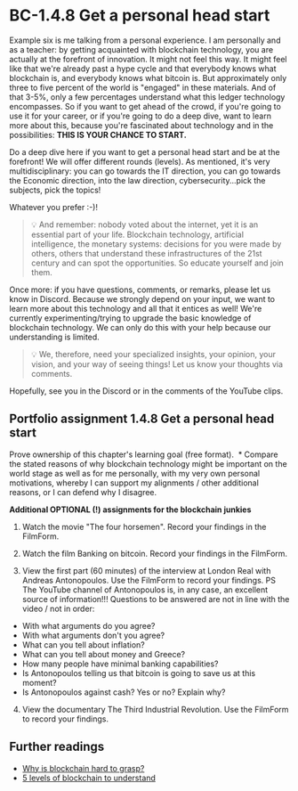 
# BC-1.4.8 Get a personal head start

Example six is me talking from a personal experience. I am personally and as a teacher: by getting acquainted with blockchain technology, you are actually at the forefront of innovation. It might not feel this way. It might feel like that we're already past a hype cycle and that everybody knows what blockchain is, 
and everybody knows what bitcoin is. But approximately only three to five percent of the world is "engaged" in these materials. And of that 3-5%, only a few percentages understand what this ledger technology encompasses. So if you want to get ahead of the crowd, if you're going to use it for your career, or if you're going to do a deep dive, want to learn more about this, because you're fascinated about technology  and in the possibilities: **THIS IS YOUR CHANCE TO START.**


Do a deep dive here if you want to get a personal head start and be at the forefront! We will offer different rounds (levels). As mentioned, it's very multidisciplinary: you can go towards the IT direction, you can go towards the Economic direction, into the law direction, cybersecurity...pick the subjects, pick the topics!

Whatever you prefer :-)!

>💡  And remember: nobody voted about the internet, yet it is an essential part of your life. Blockchain technology, artificial intelligence, the monetary systems: decisions for you were made by others, others that understand these infrastructures of the 21st century and can spot the opportunities. So educate yourself and join them. 

Once more: if you have questions, comments, or remarks, please let us know in Discord. Because we strongly depend on your input, we want to learn more about this technology and all that it entices as well! We're currently experimenting/trying to upgrade the basic knowledge of blockchain technology. We can only do this with your help because our understanding is limited.

>💡  We, therefore, need your specialized insights, your opinion, your vision, and your way of seeing things! Let us know your thoughts via comments. 

Hopefully, see you in the Discord 
or in the comments of the YouTube clips.


## Portfolio assignment 1.4.8 Get a personal head start


Prove ownership of this chapter's learning goal (free format).
‍
*‍ Compare the stated reasons of why blockchain technology might be important on the world stage as well as for me personally, with my very own personal motivations, whereby I can support my alignments / other additional reasons, or I can defend why I disagree.




**Additional OPTIONAL (!) assignments for the blockchain junkies**


1. Watch the movie "The four horsemen". Record your findings in the FilmForm.

2. Watch the film Banking on bitcoin. Record your findings in the FilmForm.

3. View the first part (60 minutes) of the interview at London Real with Andreas Antonopoulos. Use the FilmForm to record your findings. PS The YouTube channel of Antonopoulos is, in any case, an excellent source of information!!! Questions to be answered are not in line with the video / not in order:
* With what arguments do you agree?
* With what arguments don't you agree?
* What can you tell about inflation?
* What can you tell about money and Greece?
* How many people have minimal banking capabilities?
* Is Antonopoulos telling us that bitcoin is going to save us at this moment?
* Is Antonopoulos against cash? Yes or no? Explain why?

4. View the documentary The Third Industrial Revolution. Use the FilmForm to record your findings.


## Further readings

* [Why is blockchain hard to grasp?](https://www.youtube.com/watch?time_continue=23&v=hYip_Vuv8J0&feature=emb_logo)
* [5 levels of blockchain to understand](https://www.youtube.com/watch?time_continue=23&v=hYip_Vuv8J0&feature=emb_logo)



